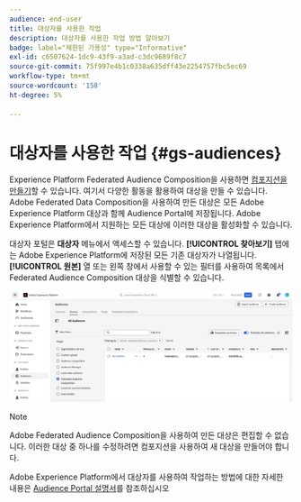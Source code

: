 ```yaml
---
audience: end-user
title: 대상자를 사용한 작업
description: 대상자를 사용한 작업 방법 알아보기
badge: label="제한된 가용성" type="Informative"
exl-id: c6507624-1dc9-43f9-a3ad-c3dc9689f8c7
source-git-commit: 75f997e4b1c0338a635dff43e2254757fbc5ec69
workflow-type: tm+mt
source-wordcount: '158'
ht-degree: 5%

---
```


# 대상자를 사용한 작업 {#gs-audiences}

Experience Platform Federated Audience Composition을 사용하면 [컴포지션을 만들기](../compositions/gs-compositions.md)할 수 있습니다. 여기서 다양한 활동을 활용하여 대상을 만들 수 있습니다. Adobe Federated Data Composition을 사용하여 만든 대상은 모든 Adobe Experience Platform 대상과 함께 Audience Portal에 저장됩니다. Adobe Experience Platform에서 지원하는 모든 대상에 이러한 대상을 활성화할 수 있습니다.

대상자 포털은 **대상자** 메뉴에서 액세스할 수 있습니다. **[!UICONTROL 찾아보기]** 탭에는 Adobe Experience Platform에 저장된 모든 기존 대상자가 나열됩니다. **[!UICONTROL 원본]** 열 또는 왼쪽 창에서 사용할 수 있는 필터를 사용하여 목록에서 Federated Audience Composition 대상을 식별할 수 있습니다.

![](assets/audiences-list.png)

>[!NOTE]
>
>Adobe Federated Audience Composition을 사용하여 만든 대상은 편집할 수 없습니다. 이러한 대상 중 하나를 수정하려면 컴포지션을 사용하여 새 대상을 만들어야 합니다.

Adobe Experience Platform에서 대상자를 사용하여 작업하는 방법에 대한 자세한 내용은 [Audience Portal 설명서](https://experienceleague.adobe.com/en/docs/experience-platform/segmentation/ui/audience-portal)를 참조하십시오
